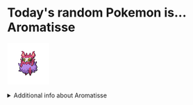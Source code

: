 # Today's random Pokemon is... Aromatisse

![Aromatisse shiny sprite](https://raw.githubusercontent.com/PokeAPI/sprites/master/sprites/pokemon/shiny/683.png)

<details>
<summary>Additional info about Aromatisse</summary>

| srpite type | image |
|------|------|
| back_default | ![Aromatisse back_default sprite](https://raw.githubusercontent.com/PokeAPI/sprites/master/sprites/pokemon/back/683.png) |
| back_shiny | ![Aromatisse back_shiny sprite](https://raw.githubusercontent.com/PokeAPI/sprites/master/sprites/pokemon/back/shiny/683.png) |
| front_default | ![Aromatisse front_default sprite](https://raw.githubusercontent.com/PokeAPI/sprites/master/sprites/pokemon/683.png) | </details>